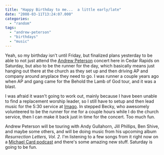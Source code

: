 ```yaml
---
title: "Happy Birthday to me...  a little early/late"
date: "2008-03-11T13:24:07.000"
categories: 
  - "random"
tags: 
  - "andrew-peterson"
  - "birthdays"
  - "music"
---
```


Yeah, so my birthday isn't until Friday, but finalized plans yesterday to be able to not just attend the [Andrew Peterson](http://www.andrew-peterson.com) concert here in Cedar Rapids on Saturday, but also to be the runner for the day, which basically means just hanging out there at the church as they set up and then driving AP and company around anyplace they need to go. I was runner a couple years ago when AP and gang came for the Behold the Lamb of God tour, and it was a blast.

I was afraid it wasn't going to work out, mainly because I have been unable to find a replacement worship leader, so I still have to setup and then lead music for the 5:30 service at [Imago](http://www.imagochristicp.org). In stepped Becky, who awesomely volunteered to be the runner for me for a couple hours while I do the church service, then I can make it back just in time for the concert. Too much fun.

Andrew Peterson will be touring with Andy Gullahorn, Jill Phillips, Ben Shive, and maybe some others, and will be doing music from his upcoming album _Resurrection Letters, Vol. 2_. I'm listening to a few songs from it right now on a [Michael Card podcast](http://www.michaelcard.com/audio/radio/310.mp3) and there's some amazing new stuff. Saturday is going to be fun.

